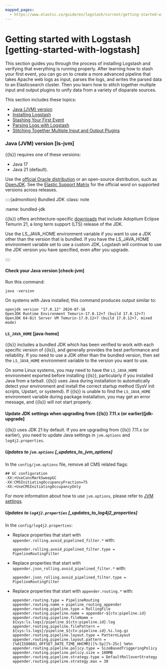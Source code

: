 ```yaml
---
mapped_pages:
  - https://www.elastic.co/guide/en/logstash/current/getting-started-with-logstash.html
---
```


# Getting started with Logstash [getting-started-with-logstash]

This section guides you through the process of installing Logstash and verifying that everything is running properly. 
After learning how to stash your first event, you can go on to create a more advanced pipeline that takes Apache web logs as input, parses the logs, and writes the parsed data to an Elasticsearch cluster. 
Then you learn how to stitch together multiple input and output plugins to unify data from a variety of disparate sources.

This section includes these topics:

* [Java (JVM) version](#ls-jvm)
* [Installing Logstash](/reference/installing-logstash.md)
* [Stashing Your First Event](/reference/first-event.md)
* [Parsing Logs with Logstash](/reference/advanced-pipeline.md)
* [Stitching Together Multiple Input and Output Plugins](/reference/multiple-input-output-plugins.md)


### Java (JVM) version [ls-jvm]

{{ls}} requires one of these versions:

* Java 17 
* Java 21 (default).

Use the [official Oracle distribution](http://www.oracle.com/technetwork/java/javase/downloads/index.html) or an open-source distribution, such as [OpenJDK](http://openjdk.java.net/). See the [Elastic Support Matrix](https://www.elastic.co/support/matrix#matrix_jvm) for the official word on supported versions across releases.

::::{admonition} Bundled JDK
:class: note

:name: bundled-jdk

{{ls}} offers architecture-specific [downloads](https://www.elastic.co/downloads/logstash) that include Adoptium Eclipse Temurin 21, a long term support (LTS) release of the JDK.

Use the LS_JAVA_HOME environment variable if you want to use a JDK other than the version that is bundled. If you have the LS_JAVA_HOME environment variable set to use a custom JDK, Logstash will continue to use the JDK version you have specified, even after you upgrade.

::::



#### Check your Java version [check-jvm]

Run this command:

```shell
java -version
```

On systems with Java installed, this command produces output similar to:

```shell
openjdk version "17.0.12" 2024-07-16
OpenJDK Runtime Environment Temurin-17.0.12+7 (build 17.0.12+7)
OpenJDK 64-Bit Server VM Temurin-17.0.12+7 (build 17.0.12+7, mixed mode)
```


#### `LS_JAVA_HOME` [java-home]

{{ls}} includes a bundled JDK which has been verified to work with each specific version of {{ls}}, and generally provides the best performance and reliability. If you need to use a JDK other than the bundled version, then set the `LS_JAVA_HOME` environment variable to the version you want to use.

On some Linux systems, you may need to have the `LS_JAVA_HOME` environment exported before installing {{ls}}, particularly if you installed Java from a tarball. {{ls}} uses Java during installation to automatically detect your environment and install the correct startup method (SysV init scripts, Upstart, or systemd). If {{ls}} is unable to find the `LS_JAVA_HOME` environment variable during package installation, you may get an error message, and {{ls}} will not start properly.


#### Update JDK settings when upgrading from {{ls}} 7.11.x (or earlier)[jdk-upgrade]

{{ls}} uses JDK 21 by default.
If you are upgrading from {{ls}} 7.11.x (or earlier), you need to update Java settings in `jvm.options` and `log4j2.properties`.


##### Updates to `jvm.options` [_updates_to_jvm_options]

In the `config/jvm.options` file, remove all CMS related flags:

```shell
## GC configuration
-XX:+UseConcMarkSweepGC
-XX:CMSInitiatingOccupancyFraction=75
-XX:+UseCMSInitiatingOccupancyOnly
```

For more information about how to use `jvm.options`, please refer to [JVM settings](/reference/jvm-settings.md).


##### Updates to `log4j2.properties` [_updates_to_log4j2_properties]

In the `config/log4j2.properties`:

* Replace properties that start with `appender.rolling.avoid_pipelined_filter.*` with:

    ```shell
    appender.rolling.avoid_pipelined_filter.type = PipelineRoutingFilter
    ```

* Replace properties that start with `appender.json_rolling.avoid_pipelined_filter.*` with:

    ```shell
    appender.json_rolling.avoid_pipelined_filter.type = PipelineRoutingFilter
    ```

* Replace properties that start with `appender.routing.*` with:

    ```shell
    appender.routing.type = PipelineRouting
    appender.routing.name = pipeline_routing_appender
    appender.routing.pipeline.type = RollingFile
    appender.routing.pipeline.name = appender-${ctx:pipeline.id}
    appender.routing.pipeline.fileName = ${sys:ls.logs}/pipeline_${ctx:pipeline.id}.log
    appender.routing.pipeline.filePattern = ${sys:ls.logs}/pipeline_${ctx:pipeline.id}.%i.log.gz
    appender.routing.pipeline.layout.type = PatternLayout
    appender.routing.pipeline.layout.pattern = [%d{ISO8601_OFFSET_DATE_TIME_HHCMM}][%-5p][%-25c] %m%n
    appender.routing.pipeline.policy.type = SizeBasedTriggeringPolicy
    appender.routing.pipeline.policy.size = 100MB
    appender.routing.pipeline.strategy.type = DefaultRolloverStrategy
    appender.routing.pipeline.strategy.max = 30
    ```






